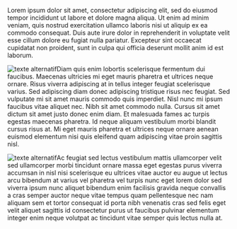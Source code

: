 


<p class="justify">Lorem ipsum dolor sit amet, consectetur adipiscing elit, sed do eiusmod tempor incididunt ut labore et dolore magna aliqua. Ut enim ad minim veniam, quis nostrud exercitation ullamco laboris nisi ut aliquip ex ea commodo consequat. Duis aute irure dolor in reprehenderit in voluptate velit esse cillum dolore eu fugiat nulla pariatur. Excepteur sint occaecat cupidatat non proident, sunt in culpa qui officia deserunt mollit anim id est laborum.</p>

<img id="img1" src="https://picsum.photos/200/200" alt="texte alternatif" class="marge5"/>Diam quis enim lobortis scelerisque fermentum dui faucibus. Maecenas ultricies mi eget mauris pharetra et ultrices neque ornare. Risus viverra adipiscing at in tellus integer feugiat scelerisque varius. Sed adipiscing diam donec adipiscing tristique risus nec feugiat. Sed vulputate mi sit amet mauris commodo quis imperdiet. Nisl nunc mi ipsum faucibus vitae aliquet nec. Nibh sit amet commodo nulla. Cursus sit amet dictum sit amet justo donec enim diam. Et malesuada fames ac turpis egestas maecenas pharetra. Id neque aliquam vestibulum morbi blandit cursus risus at.
Mi eget mauris pharetra et ultrices neque ornare aenean euismod elementum nisi quis eleifend quam adipiscing vitae proin sagittis nisl.


 <p class="justify"><img id="img2" src="https://picsum.photos/200/200" alt="texte alternatif" class="marge5"/>Ac feugiat sed lectus vestibulum mattis ullamcorper velit sed ullamcorper morbi tincidunt ornare massa eget egestas purus viverra accumsan in nisl nisi scelerisque eu ultrices vitae auctor eu augue ut lectus arcu bibendum at varius vel pharetra vel turpis nunc eget lorem dolor sed viverra ipsum nunc aliquet bibendum enim facilisis gravida neque convallis a cras semper auctor neque vitae tempus quam pellentesque nec nam aliquam sem et tortor consequat id porta nibh venenatis cras sed felis eget velit aliquet sagittis id consectetur purus ut faucibus pulvinar elementum integer enim neque volutpat ac tincidunt vitae semper quis lectus nulla at.</p>




